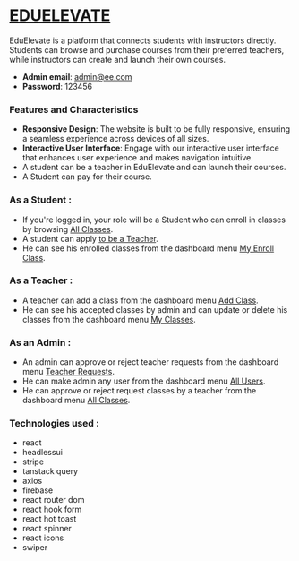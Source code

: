 # [EDUELEVATE](https://eduelevate.web.app)

EduElevate is a platform that connects students with instructors directly. Students can browse and purchase courses from their preferred teachers, while instructors can create and launch their own courses.

- **Admin email**: admin@ee.com
- **Password**: 123456

### Features and Characteristics

- **Responsive Design**: The website is built to be fully responsive, ensuring a seamless experience across devices of all sizes.
- **Interactive User Interface**: Engage with our interactive user interface that enhances user experience and makes navigation intuitive.
- A student can be a teacher in EduElevate and can launch their courses.
- A Student can pay for their course.

### As a Student :
- If you're logged in, your role will be a Student who can enroll in classes by browsing [All Classes](https://eduelevate.web.app/all-classes).
- A student can apply [to be a Teacher](https://eduelevate.web.app/teach-on-eduelevate).
- He can see his enrolled classes from the dashboard menu [My Enroll Class](https://eduelevate.web.app/dashboard/enroll-class).

### As a Teacher :
- A teacher can add a class from the dashboard menu [Add Class](https://eduelevate.web.app/dashboard/add-class).
- He can see his accepted classes by admin and can update or delete his classes from the dashboard menu [My Classes](https://eduelevate.web.app/dashboard/my-classes).

### As an Admin :
- An admin can approve or reject teacher requests from the dashboard menu [Teacher Requests](https://eduelevate.web.app/dashboard/teacher-request).
- He can make admin any user from the dashboard menu [All Users](https://eduelevate.web.app/dashboard/all-users).
- He can approve or reject request classes by a teacher from the dashboard menu [All Classes](https://eduelevate.web.app/dashboard/all-classes-admin).

### Technologies used :
- react
- headlessui
- stripe
- tanstack query
- axios
- firebase
- react router dom
- react hook form
- react hot toast
- react spinner
- react icons
- swiper
